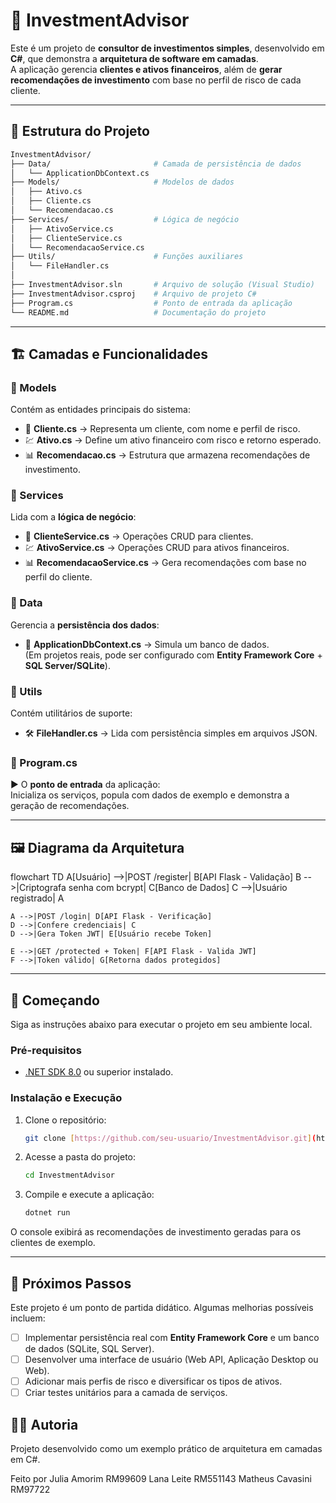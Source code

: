 # 💼 InvestmentAdvisor

Este é um projeto de **consultor de investimentos simples**, desenvolvido em **C#**, que demonstra a **arquitetura de software em camadas**.  
A aplicação gerencia **clientes e ativos financeiros**, além de **gerar recomendações de investimento** com base no perfil de risco de cada cliente.

---

## 📂 Estrutura do Projeto

```bash
InvestmentAdvisor/
├── Data/                       # Camada de persistência de dados
│   └── ApplicationDbContext.cs
├── Models/                     # Modelos de dados
│   ├── Ativo.cs
│   ├── Cliente.cs
│   └── Recomendacao.cs
├── Services/                   # Lógica de negócio
│   ├── AtivoService.cs
│   ├── ClienteService.cs
│   └── RecomendacaoService.cs
├── Utils/                      # Funções auxiliares
│   └── FileHandler.cs
│
├── InvestmentAdvisor.sln       # Arquivo de solução (Visual Studio)
├── InvestmentAdvisor.csproj    # Arquivo de projeto C#
├── Program.cs                  # Ponto de entrada da aplicação
└── README.md                   # Documentação do projeto
```
---

## 🏗️ Camadas e Funcionalidades

### 🔹 Models
Contém as entidades principais do sistema:
- 👤 **Cliente.cs** → Representa um cliente, com nome e perfil de risco.  
- 💹 **Ativo.cs** → Define um ativo financeiro com risco e retorno esperado.  
- 📊 **Recomendacao.cs** → Estrutura que armazena recomendações de investimento.

### 🔹 Services
Lida com a **lógica de negócio**:
- 👤 **ClienteService.cs** → Operações CRUD para clientes.  
- 💹 **AtivoService.cs** → Operações CRUD para ativos financeiros.  
- 📊 **RecomendacaoService.cs** → Gera recomendações com base no perfil do cliente.

### 🔹 Data
Gerencia a **persistência dos dados**:
- 💾 **ApplicationDbContext.cs** → Simula um banco de dados.  
  (Em projetos reais, pode ser configurado com **Entity Framework Core** + **SQL Server/SQLite**).

### 🔹 Utils
Contém utilitários de suporte:
- 🛠️ **FileHandler.cs** → Lida com persistência simples em arquivos JSON.

### 🔹 Program.cs
▶️ O **ponto de entrada** da aplicação:  
Inicializa os serviços, popula com dados de exemplo e demonstra a geração de recomendações.

---

## 🖼️ Diagrama da Arquitetura

flowchart TD
    A[Usuário] -->|POST /register| B[API Flask - Validação]
    B -->|Criptografa senha com bcrypt| C[Banco de Dados]
    C -->|Usuário registrado| A

    A -->|POST /login| D[API Flask - Verificação]
    D -->|Confere credenciais| C
    D -->|Gera Token JWT| E[Usuário recebe Token]

    E -->|GET /protected + Token| F[API Flask - Valida JWT]
    F -->|Token válido| G[Retorna dados protegidos]


---

## 🚀 Começando

Siga as instruções abaixo para executar o projeto em seu ambiente local.

### Pré-requisitos

* [.NET SDK 8.0](https://dotnet.microsoft.com/download) ou superior instalado.

### Instalação e Execução

1.  Clone o repositório:
    ```bash
    git clone [https://github.com/seu-usuario/InvestmentAdvisor.git](https://github.com/seu-usuario/InvestmentAdvisor.git)
    ```

2.  Acesse a pasta do projeto:
    ```bash
    cd InvestmentAdvisor
    ```

3.  Compile e execute a aplicação:
    ```bash
    dotnet run
    ```
O console exibirá as recomendações de investimento geradas para os clientes de exemplo.

---

## 📝 Próximos Passos

Este projeto é um ponto de partida didático. Algumas melhorias possíveis incluem:

-   [ ] Implementar persistência real com **Entity Framework Core** e um banco de dados (SQLite, SQL Server).
-   [ ] Desenvolver uma interface de usuário (Web API, Aplicação Desktop ou Web).
-   [ ] Adicionar mais perfis de risco e diversificar os tipos de ativos.
-   [ ] Criar testes unitários para a camada de serviços.

## 👩‍💻 Autoria

Projeto desenvolvido como um exemplo prático de arquitetura em camadas em C#.

Feito por Julia Amorim     RM99609
          Lana Leite       RM551143
          Matheus Cavasini RM97722

